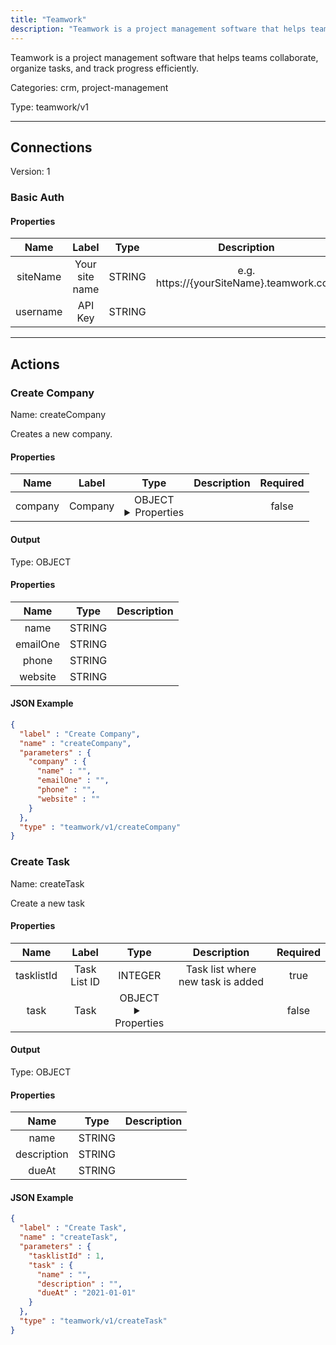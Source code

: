 ```yaml
---
title: "Teamwork"
description: "Teamwork is a project management software that helps teams collaborate, organize tasks, and track progress efficiently."
---
```


Teamwork is a project management software that helps teams collaborate, organize tasks, and track progress efficiently.


Categories: crm, project-management


Type: teamwork/v1

<hr />



## Connections

Version: 1


### Basic Auth

#### Properties

|      Name       |      Label     |     Type     |     Description     | Required |
|:---------------:|:--------------:|:------------:|:-------------------:|:--------:|
| siteName | Your site name | STRING | e.g. https://{yourSiteName}.teamwork.com | true |
| username | API Key | STRING |  | true |





<hr />



## Actions


### Create Company
Name: createCompany

Creates a new company.

#### Properties

|      Name       |      Label     |     Type     |     Description     | Required |
|:---------------:|:--------------:|:------------:|:-------------------:|:--------:|
| company | Company | OBJECT <details> <summary> Properties </summary> {STRING\(name), STRING\(emailOne), STRING\(phone), STRING\(website)} </details> |  | false |


#### Output



Type: OBJECT


#### Properties

|     Name     |     Type     |     Description     |
|:------------:|:------------:|:-------------------:|
| name | STRING |  |
| emailOne | STRING |  |
| phone | STRING |  |
| website | STRING |  |




#### JSON Example
```json
{
  "label" : "Create Company",
  "name" : "createCompany",
  "parameters" : {
    "company" : {
      "name" : "",
      "emailOne" : "",
      "phone" : "",
      "website" : ""
    }
  },
  "type" : "teamwork/v1/createCompany"
}
```


### Create Task
Name: createTask

Create a new task

#### Properties

|      Name       |      Label     |     Type     |     Description     | Required |
|:---------------:|:--------------:|:------------:|:-------------------:|:--------:|
| tasklistId | Task List ID | INTEGER | Task list where new task is added | true |
| task | Task | OBJECT <details> <summary> Properties </summary> {STRING\(name), STRING\(description), DATE\(dueAt)} </details> |  | false |


#### Output



Type: OBJECT


#### Properties

|     Name     |     Type     |     Description     |
|:------------:|:------------:|:-------------------:|
| name | STRING |  |
| description | STRING |  |
| dueAt | STRING |  |




#### JSON Example
```json
{
  "label" : "Create Task",
  "name" : "createTask",
  "parameters" : {
    "tasklistId" : 1,
    "task" : {
      "name" : "",
      "description" : "",
      "dueAt" : "2021-01-01"
    }
  },
  "type" : "teamwork/v1/createTask"
}
```




